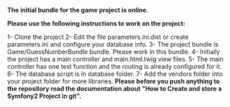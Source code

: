 **The initial bundle for the game project is online.**

**Please use the following instructions to work on the project:**
  
  1- Clone the project
  2- Edit the file parameters.ini.dist or create parameters.ini and configure your database info.
  3- The project bundle is Game/GuessNumberBundle bundle. Please work in this bundle.
  4- Initially the project has a main controller and main.html.twig view files.
  5- The main controller has one test function and the routing is already configured for it.
  6- The database script is in database folder.
  7- Add the vendors folder into your project folder for more libraries.
**Please before you push anything to the repository read the documentation about "How to Create and store a Symfony2 Project in git".**